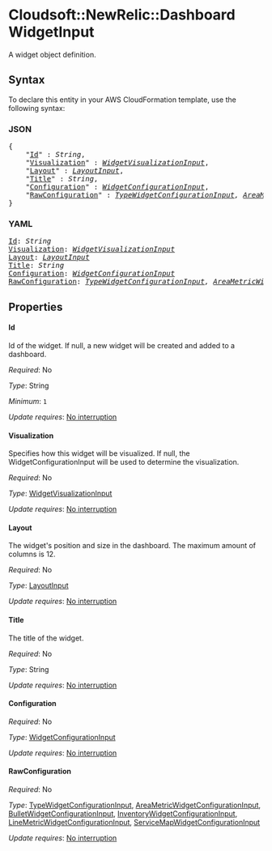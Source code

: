 # Cloudsoft::NewRelic::Dashboard WidgetInput

A widget object definition.

## Syntax

To declare this entity in your AWS CloudFormation template, use the following syntax:

### JSON

<pre>
{
    "<a href="#id" title="Id">Id</a>" : <i>String</i>,
    "<a href="#visualization" title="Visualization">Visualization</a>" : <i><a href="widgetvisualizationinput.md">WidgetVisualizationInput</a></i>,
    "<a href="#layout" title="Layout">Layout</a>" : <i><a href="layoutinput.md">LayoutInput</a></i>,
    "<a href="#title" title="Title">Title</a>" : <i>String</i>,
    "<a href="#configuration" title="Configuration">Configuration</a>" : <i><a href="widgetconfigurationinput.md">WidgetConfigurationInput</a></i>,
    "<a href="#rawconfiguration" title="RawConfiguration">RawConfiguration</a>" : <i><a href="typewidgetconfigurationinput.md">TypeWidgetConfigurationInput</a>, <a href="areametricwidgetconfigurationinput.md">AreaMetricWidgetConfigurationInput</a>, <a href="bulletwidgetconfigurationinput.md">BulletWidgetConfigurationInput</a>, <a href="inventorywidgetconfigurationinput.md">InventoryWidgetConfigurationInput</a>, <a href="linemetricwidgetconfigurationinput.md">LineMetricWidgetConfigurationInput</a>, <a href="servicemapwidgetconfigurationinput.md">ServiceMapWidgetConfigurationInput</a></i>
}
</pre>

### YAML

<pre>
<a href="#id" title="Id">Id</a>: <i>String</i>
<a href="#visualization" title="Visualization">Visualization</a>: <i><a href="widgetvisualizationinput.md">WidgetVisualizationInput</a></i>
<a href="#layout" title="Layout">Layout</a>: <i><a href="layoutinput.md">LayoutInput</a></i>
<a href="#title" title="Title">Title</a>: <i>String</i>
<a href="#configuration" title="Configuration">Configuration</a>: <i><a href="widgetconfigurationinput.md">WidgetConfigurationInput</a></i>
<a href="#rawconfiguration" title="RawConfiguration">RawConfiguration</a>: <i><a href="typewidgetconfigurationinput.md">TypeWidgetConfigurationInput</a>, <a href="areametricwidgetconfigurationinput.md">AreaMetricWidgetConfigurationInput</a>, <a href="bulletwidgetconfigurationinput.md">BulletWidgetConfigurationInput</a>, <a href="inventorywidgetconfigurationinput.md">InventoryWidgetConfigurationInput</a>, <a href="linemetricwidgetconfigurationinput.md">LineMetricWidgetConfigurationInput</a>, <a href="servicemapwidgetconfigurationinput.md">ServiceMapWidgetConfigurationInput</a></i>
</pre>

## Properties

#### Id

Id of the widget. If null, a new widget will be created and added to a dashboard.

_Required_: No

_Type_: String

_Minimum_: <code>1</code>

_Update requires_: [No interruption](https://docs.aws.amazon.com/AWSCloudFormation/latest/UserGuide/using-cfn-updating-stacks-update-behaviors.html#update-no-interrupt)

#### Visualization

Specifies how this widget will be visualized. If null, the WidgetConfigurationInput will be used to determine the visualization.

_Required_: No

_Type_: <a href="widgetvisualizationinput.md">WidgetVisualizationInput</a>

_Update requires_: [No interruption](https://docs.aws.amazon.com/AWSCloudFormation/latest/UserGuide/using-cfn-updating-stacks-update-behaviors.html#update-no-interrupt)

#### Layout

The widget's position and size in the dashboard. The maximum amount of columns is 12.

_Required_: No

_Type_: <a href="layoutinput.md">LayoutInput</a>

_Update requires_: [No interruption](https://docs.aws.amazon.com/AWSCloudFormation/latest/UserGuide/using-cfn-updating-stacks-update-behaviors.html#update-no-interrupt)

#### Title

The title of the widget.

_Required_: No

_Type_: String

_Update requires_: [No interruption](https://docs.aws.amazon.com/AWSCloudFormation/latest/UserGuide/using-cfn-updating-stacks-update-behaviors.html#update-no-interrupt)

#### Configuration

_Required_: No

_Type_: <a href="widgetconfigurationinput.md">WidgetConfigurationInput</a>

_Update requires_: [No interruption](https://docs.aws.amazon.com/AWSCloudFormation/latest/UserGuide/using-cfn-updating-stacks-update-behaviors.html#update-no-interrupt)

#### RawConfiguration

_Required_: No

_Type_: <a href="typewidgetconfigurationinput.md">TypeWidgetConfigurationInput</a>, <a href="areametricwidgetconfigurationinput.md">AreaMetricWidgetConfigurationInput</a>, <a href="bulletwidgetconfigurationinput.md">BulletWidgetConfigurationInput</a>, <a href="inventorywidgetconfigurationinput.md">InventoryWidgetConfigurationInput</a>, <a href="linemetricwidgetconfigurationinput.md">LineMetricWidgetConfigurationInput</a>, <a href="servicemapwidgetconfigurationinput.md">ServiceMapWidgetConfigurationInput</a>

_Update requires_: [No interruption](https://docs.aws.amazon.com/AWSCloudFormation/latest/UserGuide/using-cfn-updating-stacks-update-behaviors.html#update-no-interrupt)

